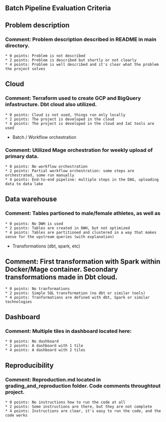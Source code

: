 ## Batch Pipeline Evaluation Criteria

## Problem description
### Comment: Problem description described in README in main directory. 
    * 0 points: Problem is not described
    * 2 points: Problem is described but shortly or not clearly 
    * 4 points: Problem is well described and it's clear what the problem the project solves
## Cloud
### Comment: Terraform used to create GCP and BigQuery infastructure. Dbt cloud also utilized. 
    * 0 points: Cloud is not used, things run only locally
    * 2 points: The project is developed in the cloud
    * 4 points: The project is developed in the cloud and IaC tools are used
* Batch / Workflow orchestration
### Comment: Utilized Mage orchestration for weekly upload of primary data.
    * 0 points: No workflow orchestration
    * 2 points: Partial workflow orchestration: some steps are orchestrated, some run manually
    * 4 points: End-to-end pipeline: multiple steps in the DAG, uploading data to data lake
## Data warehouse
### Comment: Tables partioned to male/female athletes, as well as 
    * 0 points: No DWH is used
    * 2 points: Tables are created in DWH, but not optimized
    * 4 points: Tables are partitioned and clustered in a way that makes sense for the upstream queries (with explanation)
* Transformations (dbt, spark, etc)
## Comment: First transformation with Spark within Docker/Mage container. Secondary transformations made in Dbt cloud.
    * 0 points: No tranformations
    * 2 points: Simple SQL transformation (no dbt or similar tools)
    * 4 points: Tranformations are defined with dbt, Spark or similar technologies
## Dashboard
### Comment: Multiple tiles in dashboard located here: 
    * 0 points: No dashboard
    * 2 points: A dashboard with 1 tile
    * 4 points: A dashboard with 2 tiles
## Reproducibility
### Comment: Reproduction.md located in grading_and_reproduction folder. Code comments throughtout project.
    * 0 points: No instructions how to run the code at all
    * 2 points: Some instructions are there, but they are not complete
    * 4 points: Instructions are clear, it's easy to run the code, and the code works
